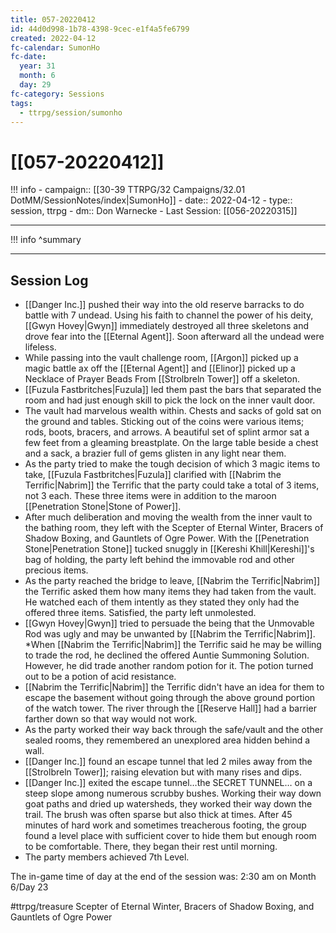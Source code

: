 ```yaml
---
title: 057-20220412
id: 44d0d998-1b78-4398-9cec-e1f4a5fe6799
created: 2022-04-12
fc-calendar: SumonHo
fc-date:
  year: 31
  month: 6
  day: 29
fc-category: Sessions
tags:
  - ttrpg/session/sumonho
---
```


# [[057-20220412]]

!!! info
    - campaign:: [[30-39 TTRPG/32 Campaigns/32.01 DotMM/SessionNotes/index|SumonHo]]
    - date:: 2022-04-12
    - type:: session, ttrpg
    - dm:: Don Warnecke
    - Last Session: [[056-20220315]]


---

!!! info
    ^summary

---

## Session Log

- [[Danger Inc.]]  pushed their way into the old reserve barracks to do battle with 7 undead. Using his faith to channel the power of his deity, [[Gwyn Hovey|Gwyn]] immediately destroyed all three skeletons and drove fear into the [[Eternal Agent]]. Soon afterward all the undead were lifeless.
- While passing into the vault challenge room, [[Argon]] picked up a magic battle ax off the [[Eternal Agent]] and [[Elinor]] picked up a Necklace of Prayer Beads From [[Strolbreln Tower]] off a skeleton.
- [[Fuzula Fastbritches|Fuzula]] led them past the bars that separated the room and had just enough skill to pick the lock on the inner vault door.
- The vault had marvelous wealth within. Chests and sacks of gold sat on the ground and tables. Sticking out of the coins were various items; rods, boots, bracers, and arrows. A beautiful set of splint armor sat a few feet from a gleaming breastplate. On the large table beside a chest and a sack, a brazier full of gems glisten in any light near them.   
- As the party tried to make the tough decision of which 3 magic items to take, [[Fuzula Fastbritches|Fuzula]] clarified with [[Nabrim the Terrific|Nabrim]] the Terrific that the party could take a total of 3 items, not 3 each. These three items were in addition to the maroon [[Penetration Stone|Stone of Power]].
- After much deliberation and moving the wealth from the inner vault to the bathing room, they left with the Scepter of Eternal Winter, Bracers of Shadow Boxing, and Gauntlets of Ogre Power. With the [[Penetration Stone|Penetration Stone]] tucked snuggly in [[Kereshi Khill|Kereshi]]'s bag of holding, the party left behind the immovable rod and other precious items.
- As the party reached the bridge to leave, [[Nabrim the Terrific|Nabrim]] the Terrific asked them how many items they had taken from the vault. He watched each of them intently as they stated they only had the offered three items. Satisfied, the party left unmolested.
- [[Gwyn Hovey|Gwyn]] tried to persuade the being that the Unmovable Rod was ugly and may be unwanted by [[Nabrim the Terrific|Nabrim]]. *When [[Nabrim the Terrific|Nabrim]] the Terrific said he may be willing to trade the rod, he declined the offered Auntie Summoning Solution. However, he did trade another random potion for it. The potion turned out to be a potion of acid resistance. 
- [[Nabrim the Terrific|Nabrim]] the Terrific didn't have an idea for them to escape the basement without going through the above ground portion of the watch tower. The river through the [[Reserve Hall]] had a barrier farther down so that way would not work.
- As the party worked their way back through the safe/vault and the other sealed rooms, they remembered an unexplored area hidden behind a wall.
- [[Danger Inc.]]  found an escape tunnel that led 2 miles away from the [[Strolbreln Tower]]; raising elevation but with many rises and dips. 
- [[Danger Inc.]]  exited the escape tunnel…the SECRET TUNNEL… on a steep slope among numerous scrubby bushes. Working their way down goat paths and dried up watersheds, they worked their way down the trail. The brush was often sparse but also thick at times. After 45 minutes of hard work and sometimes treacherous footing, the group found a level place with sufficient cover to hide them but enough room to be comfortable. There, they began their rest until morning.      
- The party members achieved 7th Level.

The in-game time of day at the end of the session was: 2:30 am on Month 6/Day 23

#ttrpg/treasure Scepter of Eternal Winter, Bracers of Shadow Boxing, and Gauntlets of Ogre Power

